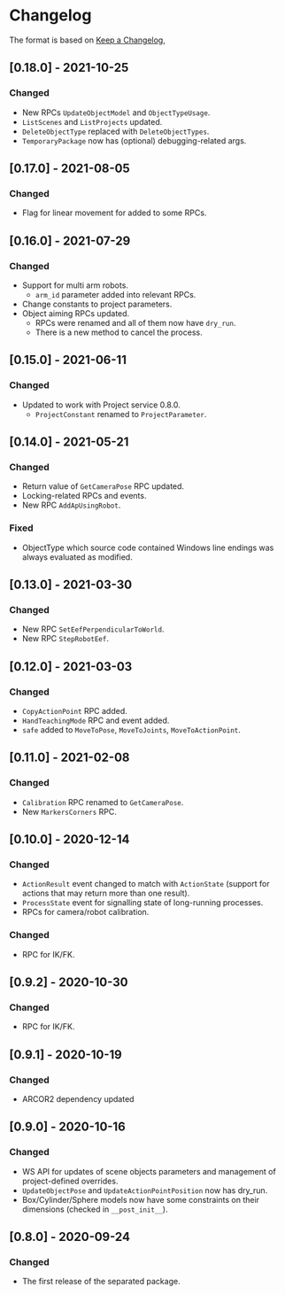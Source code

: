 # Changelog

The format is based on [Keep a Changelog](https://keepachangelog.com/en/1.0.0/),

## [0.18.0] - 2021-10-25

### Changed

- New RPCs `UpdateObjectModel` and `ObjectTypeUsage`. 
- `ListScenes` and `ListProjects` updated.
- `DeleteObjectType` replaced with `DeleteObjectTypes`.
- `TemporaryPackage` now has (optional) debugging-related args.

## [0.17.0] - 2021-08-05

### Changed

- Flag for linear movement for added to some RPCs.


## [0.16.0] - 2021-07-29

### Changed

- Support for multi arm robots.
  - `arm_id` parameter added into relevant RPCs. 
- Change constants to project parameters.
- Object aiming RPCs updated.
  - RPCs were renamed and all of them now have `dry_run`.
  - There is a new method to cancel the process.

## [0.15.0] - 2021-06-11

### Changed

- Updated to work with Project service 0.8.0.
  - `ProjectConstant` renamed to `ProjectParameter`.

## [0.14.0] - 2021-05-21

### Changed

- Return value of `GetCameraPose` RPC updated.
- Locking-related RPCs and events.
- New RPC `AddApUsingRobot`.

### Fixed
- ObjectType which source code contained Windows line endings was always evaluated as modified.

## [0.13.0] - 2021-03-30

### Changed

- New RPC `SetEefPerpendicularToWorld`.
- New RPC `StepRobotEef`.

## [0.12.0] - 2021-03-03

### Changed
- `CopyActionPoint` RPC added.
- `HandTeachingMode` RPC and event added.
- `safe` added to `MoveToPose`, `MoveToJoints`, `MoveToActionPoint`.

## [0.11.0] - 2021-02-08

### Changed
- `Calibration` RPC renamed to `GetCameraPose`.
- New `MarkersCorners` RPC.

## [0.10.0] - 2020-12-14

### Changed
- `ActionResult` event changed to match with `ActionState` (support for actions that may return more than one result).
- `ProcessState` event for signalling state of long-running processes.
- RPCs for camera/robot calibration.

### Changed
- RPC for IK/FK.

## [0.9.2] - 2020-10-30

### Changed
- RPC for IK/FK.


## [0.9.1] - 2020-10-19

### Changed
- ARCOR2 dependency updated

## [0.9.0] - 2020-10-16

### Changed
- WS API for updates of scene objects parameters and management of project-defined overrides.
- `UpdateObjectPose` and `UpdateActionPointPosition` now has dry_run.
- Box/Cylinder/Sphere models now have some constraints on their dimensions (checked in `__post_init__`).

## [0.8.0] - 2020-09-24
### Changed
- The first release of the separated package.
